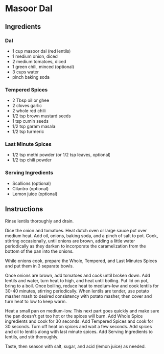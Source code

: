 # Masoor Dal

## Ingredients

### Dal
* 1 cup masoor dal (red lentils)
* 1 medium onion, diced
* 2 medium tomatoes, diced
* 1 green chili, minced (optional)
* 3 cups water
* pinch baking soda

### Tempered Spices
* 2 Tbsp oil or ghee
* 2 cloves garlic
* 2 whole red chili
* 1/2 tsp brown mustard seeds
* 1 tsp cumin seeds
* 1/2 tsp garam masala
* 1/2 tsp turmeric

### Last Minute Spices
* 1/2 tsp methi powder (or 1/2 tsp leaves, optional)
* 1/2 tsp chili powder

### Serving Ingredients
* Scallions (optional)
* Cilantro (optional)
* Lemon juice (optional)

## Instructions

Rinse lentils thoroughly and drain.

Dice the onion and tomatoes. Heat dutch oven or large sauce pot over medium heat. Add oil, onions, baking soda, 
and a pinch of salt to pot. Cook, stirring occasionally, until onions are brown, adding a little water periodically 
as they darken to incorporate the caramelization from the bottom of the pan into the onions.

While onions cook, prepare the Whole, Tempered, and Last Minutes Spices and put them in 3 separate bowls.

Once onions are brown, add tomatoes and cook until broken down. Add lentils and water, turn heat to high, and heat 
until boiling. Put lid on pot, bring to a boil. Once boiling, reduce heat to medium-low and cook lentils for 30-40 minutes, 
stirring periodically. When lentils are tender, use potato masher mash to desired consistency with potato masher, then cover 
and turn heat to low to keep warm.

Heat a small pan on medium-low. This next part goes quickly and make sure the pan doesn’t get too hot or the spices will burn.
Add Whole Spice ingredients and cook for 30 seconds. Add Tempered Spices and cook for 30 seconds. Turn off heat on spices and 
wait a few seconds. Add spices and oil to lentils along with last minute spices. Add Serving Ingredients to lentils, and stir 
thoroughly.

Taste, then season with salt, sugar, and acid (lemon juice) as needed.
